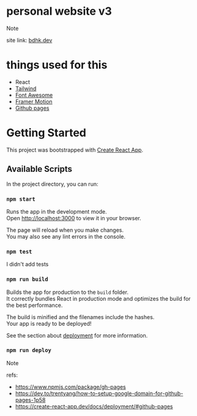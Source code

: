 # personal website v3

> [!NOTE]
> site link: [bdhk.dev](https://bdhk.dev)

# things used for this

- React
- [Tailwind](https://tailwindcss.com/docs/installation)
- [Font Awesome](https://fontawesome.com/)
- [Framer Motion](https://www.npmjs.com/package/framer-motion)
- [Github pages](https://www.npmjs.com/package/gh-pages)

# Getting Started

This project was bootstrapped with [Create React App](https://github.com/facebook/create-react-app).

## Available Scripts

In the project directory, you can run:

### `npm start`

Runs the app in the development mode.\
Open [http://localhost:3000](http://localhost:3000) to view it in your browser.

The page will reload when you make changes.\
You may also see any lint errors in the console.

### `npm test`

I didn't add tests

### `npm run build`

Builds the app for production to the `build` folder.\
It correctly bundles React in production mode and optimizes the build for the best performance.

The build is minified and the filenames include the hashes.\
Your app is ready to be deployed!

See the section about [deployment](https://facebook.github.io/create-react-app/docs/deployment) for more information.

### `npm run deploy`

> [!NOTE]
> refs:
>
> - https://www.npmjs.com/package/gh-pages
> - https://dev.to/trentyang/how-to-setup-google-domain-for-github-pages-1p58
> - https://create-react-app.dev/docs/deployment/#github-pages
